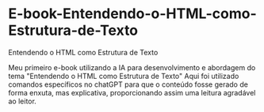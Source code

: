 # E-book-Entendendo-o-HTML-como-Estrutura-de-Texto
Entendendo o HTML como Estrutura de Texto



Meu primeiro e-book utilizando a IA para desenvolvimento e abordagem do tema "Entendendo o HTML como Estrutura de Texto"
Aqui foi utilizado comandos específicos no chatGPT para que o conteúdo fosse gerado de forma enxuta, mas explicativa, proporcionando assim uma leitura agradável ao leitor.
